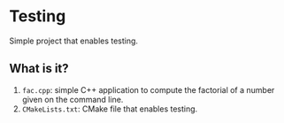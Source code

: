 # Testing

Simple project that enables testing.

## What is it?

1. `fac.cpp`: simple C++ application to compute the
   factorial of a number given on the command line.
1. `CMakeLists.txt`: CMake file that enables testing.
